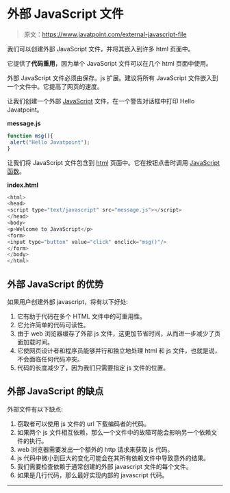 # 外部 JavaScript 文件

> 原文：<https://www.javatpoint.com/external-javascript-file>

我们可以创建外部 JavaScript 文件，并将其嵌入到许多 html 页面中。

它提供了**代码重用**，因为单个 JavaScript 文件可以在几个 html 页面中使用。

外部 JavaScript 文件必须由保存。js 扩展。建议将所有 JavaScript 文件嵌入到一个文件中。它提高了网页的速度。

让我们创建一个外部 [JavaScript](https://www.javatpoint.com/javascript-tutorial) 文件，在一个警告对话框中打印 Hello Javatpoint。

**message.js**

```js
function msg(){
 alert("Hello Javatpoint");
}

```

让我们将 JavaScript 文件包含到 [html](https://www.javatpoint.com/html-tutorial) 页面中。它在按钮点击时调用 [JavaScript 函数](https://www.javatpoint.com/javascript-function)。

**index.html**

```js
<html>
<head>
<script type="text/javascript" src="message.js"></script>
</head>
<body>
<p>Welcome to JavaScript</p>
<form>
<input type="button" value="click" onclick="msg()"/>
</form>
</body>
</html>

```

## 外部 JavaScript 的优势

如果用户创建外部 javascript，将有以下好处:

1.  它有助于代码在多个 HTML 文件中的可重用性。
2.  它允许简单的代码可读性。
3.  由于 web 浏览器缓存了外部 js 文件，这更加节省时间，从而进一步减少了页面加载时间。
4.  它使网页设计者和程序员能够并行和独立地处理 html 和 js 文件，也就是说，不会面临任何代码冲突。
5.  代码的长度减少了，因为我们只需要指定 js 文件的位置。

## 外部 JavaScript 的缺点

外部文件有以下缺点:

1.  窃取者可以使用 js 文件的 url 下载编码者的代码。
2.  如果两个 js 文件相互依赖，那么一个文件中的故障可能会影响另一个依赖文件的执行。
3.  web 浏览器需要发出一个额外的 http 请求来获取 js 代码。
4.  js 代码中微小到巨大的变化可能会在其所有依赖文件中导致意外的结果。
5.  我们需要检查依赖于通常创建的外部 javascript 文件的每个文件。
6.  如果是几行代码，那么最好实现内部的 javascript 代码。

* * *